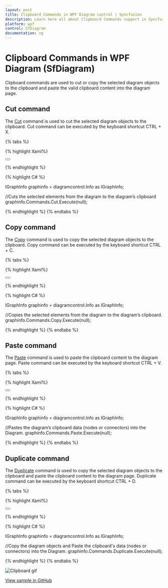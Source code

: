 ```yaml
---
layout: post
title: Clipboard Commands in WPF Diagram control | Syncfusion
description: Learn here all about Clipboard Commands support in Syncfusion WPF Diagram (SfDiagram) control and more.
platform: wpf
control: SfDiagram
documentation: ug
---
```


# Clipboard Commands in WPF Diagram (SfDiagram)

Clipboard commands are used to cut or copy the selected diagram objects to the clipboard and paste the valid clipboard content into the diagram page.

## Cut command

The [Cut](https://help.syncfusion.com/cr/wpf/Syncfusion.UI.Xaml.Diagram.IDiagramCommands.html#Syncfusion_UI_Xaml_Diagram_IDiagramCommands_Cut) command is used to cut the selected diagram objects to the clipboard. Cut command can be executed by the keyboard shortcut CTRL + X.

{% tabs %}

{% highlight Xaml%}

<Button Height="50" Content="Cut" Name="Cut" Command="Syncfusion:DiagramCommands.Cut"></Button>

{% endhighlight %}

{% highlight C# %}

IGraphInfo graphinfo = diagramcontrol.Info as IGraphInfo;

//Cuts the selected elements from the diagram to the diagram’s clipboard
graphinfo.Commands.Cut.Execute(null);

{% endhighlight %}
{% endtabs %}

## Copy command

The [Copy](https://help.syncfusion.com/cr/wpf/Syncfusion.UI.Xaml.Diagram.IDiagramCommands.html#Syncfusion_UI_Xaml_Diagram_IDiagramCommands_Copy) command is used to copy the selected diagram objects to the clipboard. Copy command can be executed by the keyboard shortcut CTRL + C.

{% tabs %}

{% highlight Xaml%}

<Button Height="50" Content="Copy" Name="Copy" Command="Syncfusion:DiagramCommands.Copy"></Button>

{% endhighlight %}

{% highlight C# %}

IGraphInfo graphinfo = diagramcontrol.Info as IGraphInfo;

//Copies the selected elements from the diagram to the diagram’s clipboard.
graphinfo.Commands.Copy.Execute(null);

{% endhighlight %}
{% endtabs %}

## Paste command

The [Paste](https://help.syncfusion.com/cr/wpf/Syncfusion.UI.Xaml.Diagram.IDiagramCommands.html#Syncfusion_UI_Xaml_Diagram_IDiagramCommands_Paste) command is used to paste the clipboard content to the diagram page. Paste command can be executed by the keyboard shortcut CTRL + V.

{% tabs %}

{% highlight Xaml%}

<Button Height="50" Content="Paste" Name="Paste" Command="Syncfusion:DiagramCommands.Paste"></Button>

{% endhighlight %}

{% highlight C# %}

IGraphInfo graphinfo = diagramcontrol.Info as IGraphInfo;

//Pastes the diagram’s clipboard data (nodes or connectors) into the Diagram.
graphinfo.Commands.Paste.Execute(null);

{% endhighlight %}
{% endtabs %}

## Duplicate command

The [Duplicate](https://help.syncfusion.com/cr/wpf/Syncfusion.UI.Xaml.Diagram.IDiagramCommands.html#Syncfusion_UI_Xaml_Diagram_IDiagramCommands_Duplicate) command is used to copy the selected diagram objects to the clipboard and paste the clipboard content to the diagram page. Duplicate command can be executed by the keyboard shortcut CTRL + D.

{% tabs %}

{% highlight Xaml%}

<Button Height="50" Content="Duplicate" Name="Duplicate" Command="Syncfusion:DiagramCommands.Duplicate"></Button>

{% endhighlight %}

{% highlight C# %}

IGraphInfo graphinfo = diagramcontrol.Info as IGraphInfo;

//Copy the diagram objects and Paste the clipboard's data (nodes or connectors) into the Diagram.
graphinfo.Commands.Duplicate.Execute(null);

{% endhighlight %}
{% endtabs %}

![Clipboard gif](Commands_Images/Commands_img11.gif)

[View sample in GitHub](https://github.com/SyncfusionExamples/WPF-Diagram-Examples/tree/master/Samples/Commands/Clipboard%20commands)
